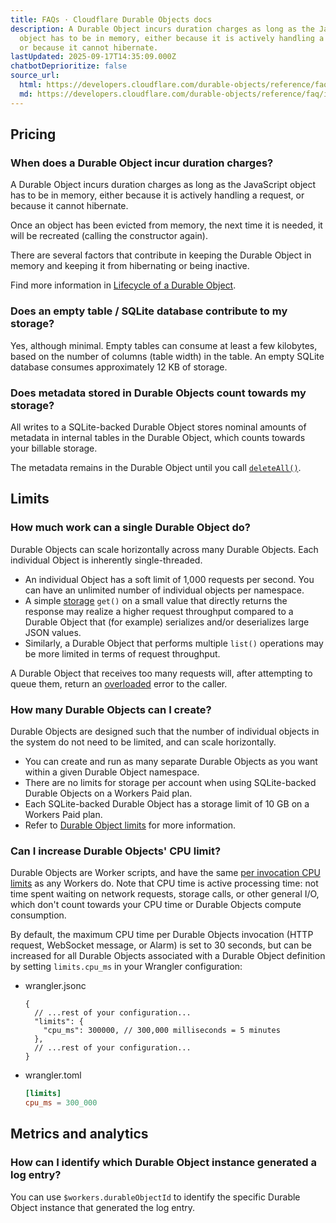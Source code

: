 ```yaml
---
title: FAQs · Cloudflare Durable Objects docs
description: A Durable Object incurs duration charges as long as the JavaScript
  object has to be in memory, either because it is actively handling a request,
  or because it cannot hibernate.
lastUpdated: 2025-09-17T14:35:09.000Z
chatbotDeprioritize: false
source_url:
  html: https://developers.cloudflare.com/durable-objects/reference/faq/
  md: https://developers.cloudflare.com/durable-objects/reference/faq/index.md
---
```


## Pricing

### When does a Durable Object incur duration charges?

A Durable Object incurs duration charges as long as the JavaScript object has to be in memory, either because it is actively handling a request, or because it cannot hibernate.

Once an object has been evicted from memory, the next time it is needed, it will be recreated (calling the constructor again).

There are several factors that contribute in keeping the Durable Object in memory and keeping it from hibernating or being inactive.

Find more information in [Lifecycle of a Durable Object](https://developers.cloudflare.com/durable-objects/concepts/durable-object-lifecycle/).

### Does an empty table / SQLite database contribute to my storage?

Yes, although minimal. Empty tables can consume at least a few kilobytes, based on the number of columns (table width) in the table. An empty SQLite database consumes approximately 12 KB of storage.

### Does metadata stored in Durable Objects count towards my storage?

All writes to a SQLite-backed Durable Object stores nominal amounts of metadata in internal tables in the Durable Object, which counts towards your billable storage.

The metadata remains in the Durable Object until you call [`deleteAll()`](https://developers.cloudflare.com/durable-objects/api/sqlite-storage-api/#deleteall).

## Limits

### How much work can a single Durable Object do?

Durable Objects can scale horizontally across many Durable Objects. Each individual Object is inherently single-threaded.

* An individual Object has a soft limit of 1,000 requests per second. You can have an unlimited number of individual objects per namespace.
* A simple [storage](https://developers.cloudflare.com/durable-objects/api/sqlite-storage-api/) `get()` on a small value that directly returns the response may realize a higher request throughput compared to a Durable Object that (for example) serializes and/or deserializes large JSON values.
* Similarly, a Durable Object that performs multiple `list()` operations may be more limited in terms of request throughput.

A Durable Object that receives too many requests will, after attempting to queue them, return an [overloaded](https://developers.cloudflare.com/durable-objects/observability/troubleshooting/#durable-object-is-overloaded) error to the caller.

### How many Durable Objects can I create?

Durable Objects are designed such that the number of individual objects in the system do not need to be limited, and can scale horizontally.

* You can create and run as many separate Durable Objects as you want within a given Durable Object namespace.
* There are no limits for storage per account when using SQLite-backed Durable Objects on a Workers Paid plan.
* Each SQLite-backed Durable Object has a storage limit of 10 GB on a Workers Paid plan.
* Refer to [Durable Object limits](https://developers.cloudflare.com/durable-objects/platform/limits/) for more information.

### Can I increase Durable Objects' CPU limit?

Durable Objects are Worker scripts, and have the same [per invocation CPU limits](https://developers.cloudflare.com/workers/platform/limits/#worker-limits) as any Workers do. Note that CPU time is active processing time: not time spent waiting on network requests, storage calls, or other general I/O, which don't count towards your CPU time or Durable Objects compute consumption.

By default, the maximum CPU time per Durable Objects invocation (HTTP request, WebSocket message, or Alarm) is set to 30 seconds, but can be increased for all Durable Objects associated with a Durable Object definition by setting `limits.cpu_ms` in your Wrangler configuration:

* wrangler.jsonc

  ```jsonc
  {
    // ...rest of your configuration...
    "limits": {
      "cpu_ms": 300000, // 300,000 milliseconds = 5 minutes
    },
    // ...rest of your configuration...
  }
  ```

* wrangler.toml

  ```toml
  [limits]
  cpu_ms = 300_000
  ```

## Metrics and analytics

### How can I identify which Durable Object instance generated a log entry?

You can use `$workers.durableObjectId` to identify the specific Durable Object instance that generated the log entry.
